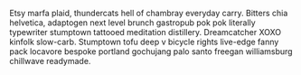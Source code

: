 Etsy marfa plaid, thundercats hell of chambray everyday carry. Bitters chia helvetica, adaptogen next level brunch gastropub pok pok literally typewriter stumptown tattooed meditation distillery. Dreamcatcher XOXO kinfolk slow-carb. Stumptown tofu deep v bicycle rights live-edge fanny pack locavore bespoke portland gochujang palo santo freegan williamsburg chillwave readymade.